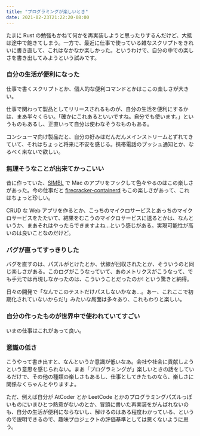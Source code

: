 ```yaml
---
title: "プログラミングが楽しいとき"
date: 2021-02-23T21:22:20-08:00
---
```


たまに Rust の勉強もかねて何かを再実装しようと思ったりするんだけど、大抵は途中で飽きてしまう。一方で、最近に仕事で使っている雑なスクリプトをきれいに書き直して、これはなかなか楽しかった。というわけで、自分の中での楽しさを書き出してみようという試みです。

### 自分の生活が便利になった

仕事で書くスクリプトとか、個人的な便利コマンドとかはここの楽しさが大きい。

仕事で関わって製品としてリリースされるものが、自分の生活を便利にするかは、まあ半々くらい。「確かにこれあるといいですね。自分でも使います。」というものもあるし、正直いって自分は使わなそうなものもある。

コンシューマ向け製品だと、自分の好みはだんだんメインストリームとずれてきていて、それはちょっと将来に不安を感じる。携帯電話のプッシュ通知とか、なるべく来ないで欲しい。

### 無理そうなことが出来てかっこいい

昔に作っていた、[SIMBL](https://en.wikipedia.org/wiki/SIMBL) で Mac のアプリをフックして色々やるのはこの楽しさがあった。今の仕事だと [firecracker-containerd](https://github.com/firecracker-microvm/firecracker-containerd) もこの楽しさがあって、これはちょっと珍しい。

CRUD な Web アプリを作るとか、こっちのマイクロサービスとあっちのマイクロサービスをたたいて、結果をむこうのマイクロサービスに送るとかは、なんというか、まあそれはやったらできますよね...という感じがある。実現可能性が高いのは良いことなのだけど。

### バグが直ってすっきりした

バグを直すのは、パズルがとけたとか、伏線が回収されたとか、そういうのと同じ楽しさがある。このログがこうなっていて、あのメトリクスがこうなって、でも手元では再現しなかったのは、こういうことだったのか! という驚きと納得。

日々の開発で「なんでこのテストだけパスしないかなあ...。あー、これここで初期化されていないからだ!」みたいな局面は多々あり、これもわりと楽しい。

### 自分の作ったものが世界中で使われていてすごい

いまの仕事はこれがあって良い。

### 意識の低さ

こうやって書き出すと、なんというか意識が低いなあ。会社や社会に貢献しようという意思を感じられない。まあ「プログラミングが」楽しいときの話をしているだけで、その他の種類の楽しさもあるし、仕事としてきたものなら、楽しさに関係なくちゃんとやりますよ。

ただ、例えば自分が AtCoder とか LeetCode とかのプログラミングパズルっぽいものにいまひとつ熱意がないのとか、冒頭に書いた再実装をがんばれないのも、自分の生活が便利にならないし、解けるのはある程度わかっている、というので説明できるので、趣味プロジェクトの評価基準としては悪くないように思う。

